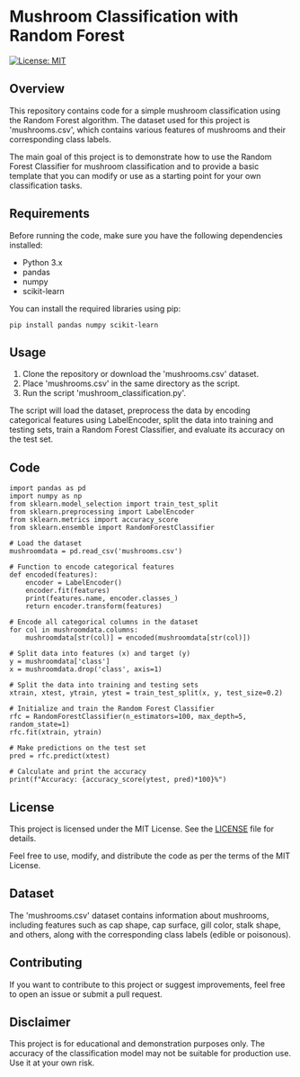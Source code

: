 # Mushroom Classification with Random Forest

[![License: MIT](https://img.shields.io/badge/License-MIT-yellow.svg)](https://opensource.org/licenses/MIT)

## Overview

This repository contains code for a simple mushroom classification using the Random Forest algorithm. The dataset used for this project is 'mushrooms.csv', which contains various features of mushrooms and their corresponding class labels.

The main goal of this project is to demonstrate how to use the Random Forest Classifier for mushroom classification and to provide a basic template that you can modify or use as a starting point for your own classification tasks.

## Requirements

Before running the code, make sure you have the following dependencies installed:

- Python 3.x
- pandas
- numpy
- scikit-learn

You can install the required libraries using pip:

```
pip install pandas numpy scikit-learn
```

## Usage

1. Clone the repository or download the 'mushrooms.csv' dataset.
2. Place 'mushrooms.csv' in the same directory as the script.
3. Run the script 'mushroom_classification.py'.

The script will load the dataset, preprocess the data by encoding categorical features using LabelEncoder, split the data into training and testing sets, train a Random Forest Classifier, and evaluate its accuracy on the test set.

## Code

```
import pandas as pd
import numpy as np
from sklearn.model_selection import train_test_split
from sklearn.preprocessing import LabelEncoder
from sklearn.metrics import accuracy_score
from sklearn.ensemble import RandomForestClassifier

# Load the dataset
mushroomdata = pd.read_csv('mushrooms.csv')

# Function to encode categorical features
def encoded(features):
    encoder = LabelEncoder()
    encoder.fit(features)
    print(features.name, encoder.classes_)
    return encoder.transform(features)

# Encode all categorical columns in the dataset
for col in mushroomdata.columns:
    mushroomdata[str(col)] = encoded(mushroomdata[str(col)])

# Split data into features (x) and target (y)
y = mushroomdata['class']
x = mushroomdata.drop('class', axis=1)

# Split the data into training and testing sets
xtrain, xtest, ytrain, ytest = train_test_split(x, y, test_size=0.2)

# Initialize and train the Random Forest Classifier
rfc = RandomForestClassifier(n_estimators=100, max_depth=5, random_state=1)
rfc.fit(xtrain, ytrain)

# Make predictions on the test set
pred = rfc.predict(xtest)

# Calculate and print the accuracy
print(f"Accuracy: {accuracy_score(ytest, pred)*100}%")
```

## License

This project is licensed under the MIT License. See the [LICENSE](LICENSE) file for details.

Feel free to use, modify, and distribute the code as per the terms of the MIT License.

## Dataset

The 'mushrooms.csv' dataset contains information about mushrooms, including features such as cap shape, cap surface, gill color, stalk shape, and others, along with the corresponding class labels (edible or poisonous).

## Contributing

If you want to contribute to this project or suggest improvements, feel free to open an issue or submit a pull request.

## Disclaimer

This project is for educational and demonstration purposes only. The accuracy of the classification model may not be suitable for production use. Use it at your own risk.
